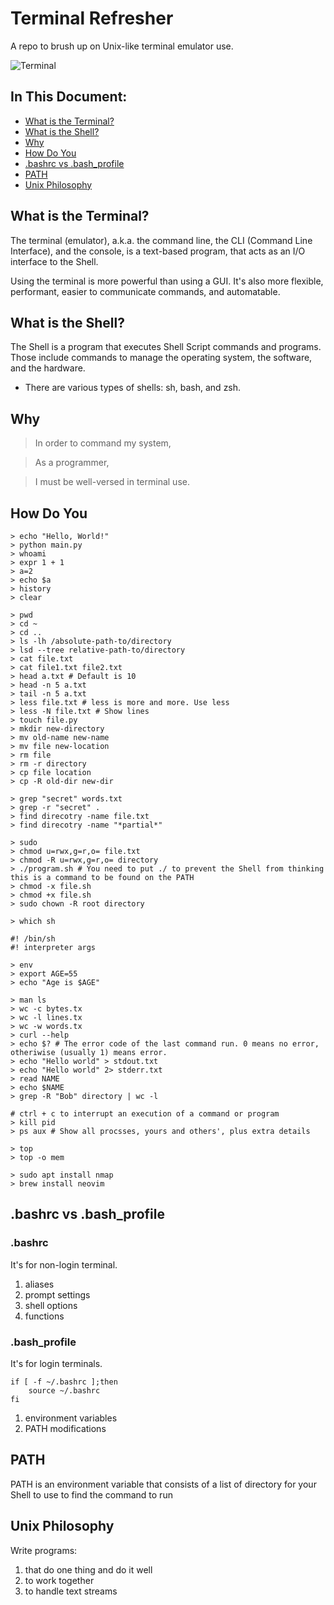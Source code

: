 # Terminal Refresher

A repo to brush up on Unix-like terminal emulator use.

![Terminal](https://upload.wikimedia.org/wikipedia/commons/thumb/9/9f/DEC_VT100_terminal_transparent.png/1920px-DEC_VT100_terminal_transparent.png)

## In This Document:
  - [What is the Terminal?](#what-is-the-terminal)
  - [What is the Shell?](#what-is-the-shell)
  - [Why](#why)
  - [How Do You](#how-do-you)
  - [.bashrc vs .bash_profile](#.bashrc-vs-.bash_profile)
  - [PATH](#path)
  - [Unix Philosophy](unix-philosophy)

## What is the Terminal?
The terminal (emulator), a.k.a. the command line, the CLI (Command Line Interface), and the console, is a text-based program, that acts as an I/O interface to the Shell.

Using the terminal is more powerful than using a GUI. It's also more flexible, performant, easier to communicate commands, and automatable.

## What is the Shell?
The Shell is a program that executes Shell Script commands and programs. Those include commands to manage the operating system, the software, and the hardware.
- There are various types of shells: sh, bash, and zsh.

## Why
> In order to command my system, 

> As a programmer,

> I must be well-versed in terminal use.

## How Do You
```
> echo "Hello, World!"
> python main.py
> whoami
> expr 1 + 1
> a=2
> echo $a
> history
> clear

> pwd
> cd ~
> cd ..
> ls -lh /absolute-path-to/directory
> lsd --tree relative-path-to/directory
> cat file.txt
> cat file1.txt file2.txt
> head a.txt # Default is 10
> head -n 5 a.txt
> tail -n 5 a.txt
> less file.txt # less is more and more. Use less
> less -N file.txt # Show lines
> touch file.py
> mkdir new-directory
> mv old-name new-name
> mv file new-location
> rm file
> rm -r directory
> cp file location
> cp -R old-dir new-dir

> grep "secret" words.txt
> grep -r "secret" .
> find direcotry -name file.txt
> find direcotry -name "*partial*"

> sudo
> chmod u=rwx,g=r,o= file.txt
> chmod -R u=rwx,g=r,o= directory
> ./program.sh # You need to put ./ to prevent the Shell from thinking this is a command to be found on the PATH
> chmod -x file.sh
> chmod +x file.sh
> sudo chown -R root directory

> which sh

#! /bin/sh
#! interpreter args

> env
> export AGE=55
> echo "Age is $AGE"

> man ls
> wc -c bytes.tx
> wc -l lines.tx
> wc -w words.tx
> curl --help
> echo $? # The error code of the last command run. 0 means no error, otheriwise (usually 1) means error.
> echo "Hello world" > stdout.txt
> echo "Hello world" 2> stderr.txt
> read NAME
> echo $NAME
> grep -R "Bob" directory | wc -l

# ctrl + c to interrupt an execution of a command or program
> kill pid
> ps aux # Show all procsses, yours and others', plus extra details

> top
> top -o mem

> sudo apt install nmap
> brew install neovim
```

## .bashrc vs .bash_profile

### .bashrc
It's for non-login terminal.

1. aliases
2. prompt settings
3. shell options
4. functions

### .bash_profile
It's for login terminals.

```
if [ -f ~/.bashrc ];then
    source ~/.bashrc
fi
```
1. environment variables
2. PATH modifications


## PATH
PATH is an environment variable that consists of a list of directory for your Shell to use to find the command to run

## Unix Philosophy
Write programs:
1. that do one thing and do it well
2. to work together
3. to handle text streams



